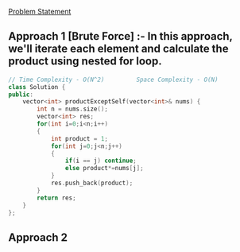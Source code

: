 [Problem Statement](https://leetcode.com/problems/product-of-array-except-self/)

## Approach 1 [Brute Force] :- In this approach, we'll iterate each element and calculate the product using nested for loop.

```cpp
// Time Complexity - O(N^2)         Space Complexity - O(N)
class Solution {
public:
    vector<int> productExceptSelf(vector<int>& nums) {
        int n = nums.size();
        vector<int> res;
        for(int i=0;i<n;i++)
        {
            int product = 1;
            for(int j=0;j<n;j++)
            {
                if(i == j) continue;
                else product*=nums[j];
            }
            res.push_back(product);
        }
        return res;
    }
};
```

## Approach 2 
